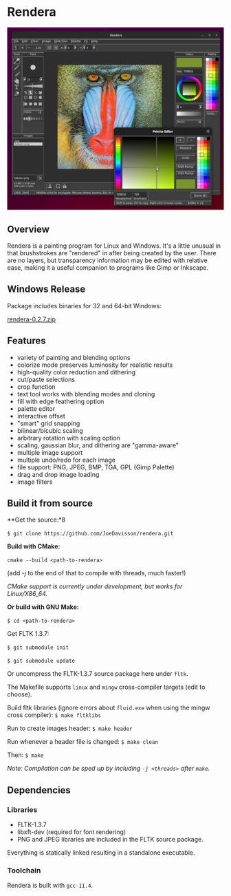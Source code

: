 Rendera
=======

![Screenshot](https://raw.githubusercontent.com/JoeDavisson/rendera/master/packaging/screenshot.png)

## Overview
Rendera is a painting program for Linux and Windows. It's a little unusual in that brushstrokes are "rendered" in after being created by the user. There are no layers, but transparency information may be edited with relative ease, making it a useful companion to programs like Gimp or Inkscape.

## Windows Release
Package includes binaries for 32 and 64-bit Windows:

[rendera-0.2.7.zip](https://github.com/JoeDavisson/rendera/releases/tag/v0.2.7)

## Features
 * variety of painting and blending options
 * colorize mode preserves luminosity for realistic results
 * high-quality color reduction and dithering
 * cut/paste selections
 * crop function
 * text tool works with blending modes and cloning
 * fill with edge feathering option
 * palette editor
 * interactive offset
 * "smart" grid snapping
 * bilinear/bicubic scaling
 * arbitrary rotation with scaling option
 * scaling, gaussian blur, and dithering are "gamma-aware"
 * multiple image support
 * multiple undo/redo for each image
 * file support: PNG, JPEG, BMP, TGA, GPL (Gimp Palette)
 * drag and drop image loading
 * image filters

## Build it from source
**Get the source:*8

```$ git clone https://github.com/JoeDavisson/rendera.git```

**Build with CMake:**

```cmake --build <path-to-rendera>```

(add *-j* to the end of that to compile with threads, much faster!)

*CMake support is currently under development, but works for Linux/X86_64.* 

**Or build with GNU Make:**

```$ cd <path-to-rendera>```

Get FLTK 1.3.7:

```$ git submodule init```

```$ git submodule update```

Or uncompress the FLTK-1.3.7 source package here under `fltk`.

The Makefile supports ```linux``` and ```mingw``` cross-compiler targets (edit to choose).

Build fltk libraries (ignore errors about ```fluid.exe``` when using the mingw cross compiler):
```$ make fltklibs```

Run to create images header:
```$ make header```

Run whenever a header file is changed:
```$ make clean```

Then:
```$ make```

*Note: Compilation can be sped up by including ```-j <threads>``` after ```make```.*

## Dependencies

### Libraries
 * FLTK-1.3.7
 * libxft-dev (required for font rendering)
 * PNG and JPEG libraries are included in the FLTK source package.

Everything is statically linked resulting in a standalone executable.

### Toolchain
Rendera is built with ```gcc-11.4```.

